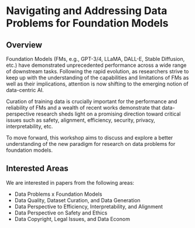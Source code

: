 # Navigating and Addressing Data Problems for Foundation Models

## Overview

Foundation Models (FMs, e.g., GPT-3/4, LLaMA, DALL-E, Stable Diffusion, etc.) have demonstrated unprecedented performance across a wide range of downstream tasks. Following the rapid evolution, as researchers strive to keep up with the understanding of the capabilities and limitations of FMs as well as their implications, attention is now shifting to the emerging notion of data-centric AI.

Curation of training data is crucially important for the performance and reliability of FMs and a wealth of recent works demonstrate that data-perspective research sheds light on a promising direction toward critical issues such as safety, alignment, efficiency, security, privacy, interpretability, etc. 

To move forward, this workshop aims to discuss and explore a better understanding of the new paradigm for research on data problems for foundation models.

## Interested Areas

We are interested in papers from the following areas:

- Data Problems x Foundation Models
- Data Quality, Dataset Curation, and Data Generation
- Data Perspective to Efficiency, Interpretability, and Alignment
- Data Perspective on Safety and Ethics
- Data Copyright, Legal Issues, and Data Econom
